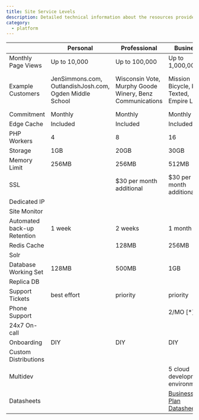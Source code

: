 ```yaml
---
title: Site Service Levels
description: Detailed technical information about the resources provided to each environment, for each service level.
category:
  - platform
---
```

<div class="pane-content">
<table>
<thead><tr><th></th><th>Personal</th><th>Professional</th><th>Business</th><th>Enterprise</th><th>One</th> </tr></thead>
<tbody>
<tr class="odd"><td><span class="title">Monthly Page Views</span><span style="display: none;" class="description">Not all sites are created equal, but here are rough estimates of traffic each plan can support.</span></td><td>Up to 10,000</td><td>Up to 100,000</td><td>Up to 1,000,000</td><td>Millions</td><td>Scalable</td> </tr>
<tr class="even"><td>Example Customers</td><td>JenSimmons.com, OutlandishJosh.com, Ogden Middle School</td><td>Wisconsin Vote, Murphy Goode Winery, Benz Communications</td><td>Mission Bicycle, He Texted, Empire Life</td><td> Cisco, The New Republic, United Nations, Intel</td><td>Kendall Jackson Wines, ASU, UC Berkeley</td> </tr>
<tr class="odd"><td><span class="title">Commitment</span><span style="display: none;" class="description">Subscription Billing.</span></td><td>Monthly</td><td>Monthly</td><td>Monthly</td><td>Annual</td><td>Annual</td> </tr>
<tr class="even"><td><span class="title">Edge Cache</span><span style="display: none;" class="description">The edge cache helps speed up page response times and handles viral traffic spikes.</span></td><td>Included</td><td>Included</td><td>Included</td><td>Included</td><td>Included</td> </tr>
<tr class="odd"><td><span class="title">PHP Workers</span><span style="display: none;" class="description">PHP Workers (part of Pantheon's runtime matrix) deliver pages that aren't served by the edge cache. This is how many pages your site can generate simultaneously.</span></td><td>4</td><td>8</td><td>16</td><td>Managed scaling</td><td>Managed scaling</td> </tr>
<tr class="even"><td><span class="title">Storage</span><span style="display: none;" class="description">Next-generation robust network-attached storage for your uploaded file content.</span></td><td>1GB</td><td>20GB</td><td>30GB</td><td>100GB+</td><td>100GB+</td> </tr>
<tr class="odd"><td><span class="title">Memory Limit</span><span style="display: none;" class="description">The threshold for how much memory a single worker can use at the same time. Sites with more modules will need more.</span></td><td>256MB</td><td>256MB</td><td>512MB</td><td>custom</td><td>custom</td> </tr>
<tr class="even"><td><span class="title">SSL</span><span style="display: none;" class="description">Sandboxes can make use of a shared SSL cert for development. Go pro to use your own real certificate. Pro and Business users pay $30 extra for each cert they load to offset the static IP address cost.</span></td><td></td><td>$30 per month additional</td><td>$30 per month additional</td><td>organization-wide</td><td>organization-wide</td> </tr>
<tr class="odd"><td><span class="title">Dedicated IP</span><span style="display: none;" class="description">Along with the ability to use your SSL cert, we can supply a static IP address.</span></td><td></td><td></td><td></td><td><img src="/sites/all/themes/hestia/images/checkmark.png" alt="" /></td><td><img src="/sites/all/themes/hestia/images/checkmark.png" alt="" /></td> </tr>
<tr class="even"><td><span class="title">Site Monitor</span><span style="display: none;" class="description">Higher-level sites will be externally monitored. At the highest levels we will create tickets (or trigger on-call alerts) whenever downtime is detected.</span></td><td></td><td></td><td><img src="/sites/all/themes/hestia/images/checkmark.png" alt="" /></td><td>on-call alert</td><td>on-call alert</td> </tr>
<tr class="odd"><td><span class="title">Automated back-up Retention</span><span style="display: none;" class="description">Automatic daily and weekly backups, stored in a redundant offsite location.</span></td><td>1 week</td><td>2 weeks</td><td>1 month</td><td>custom</td><td>custom</td> </tr>
<tr class="even"><td><span class="title">Redis Cache</span><span style="display: none;" class="description">Redis can significantly accelerate sites which make heavy use of the database.</span></td><td></td><td>128MB</td><td>256MB</td><td>custom</td><td>custom</td> </tr>
<tr class="odd"><td><span class="title">Solr</span><span style="display: none;" class="description">Solr provides a superior search experience.</span></td><td></td><td><img src="/sites/all/themes/hestia/images/checkmark.png" alt="" /></td><td><img src="/sites/all/themes/hestia/images/checkmark.png" alt="" /></td><td><img src="/sites/all/themes/hestia/images/checkmark.png" alt="" /></td><td><img src="/sites/all/themes/hestia/images/checkmark.png" alt="" /></td> </tr>
<tr class="even"><td><span class="title">Database Working Set</span><span style="display: none;" class="description">The amount of data you'll be able to hold in memory at any given time. Larger database footprints will benefit.</span></td><td>128MB</td><td>500MB</td><td>1GB</td><td>custom</td><td>custom</td> </tr>
<tr class="odd"><td><span class="title">Replica DB</span><span style="display: none;" class="description">Add a second database for read-only queries and distribute the load.</span></td><td></td><td></td><td></td><td><img src="/sites/all/themes/hestia/images/checkmark.png" alt="" /></td><td><img src="/sites/all/themes/hestia/images/checkmark.png" alt="" /></td> </tr>
<tr class="even"><td><span class="title">Support Tickets</span><span style="display: none;" class="description">Pantheon's ticketing system is open to all users, but the priority in which tickets are responded to depends on the service level.</span></td><td>best effort</td><td>priority</td><td>priority</td><td>SLA</td><td>SLA</td> </tr>
<tr class="odd"><td><span class="title">Phone Support</span><span style="display: none;" class="description">Sometimes the best way to get to the heart of a problem is to talk it through on the phone or via skype.</span></td><td></td><td></td><td>2/MO [<span class="title">*</span>]<span style="display: none;" class="description">Phone support for business plans are limited to two appointments per month, and up to 30 minutes per call. Phone support is available 9:00AM to 5:00PM Pacific time, subject to staff availability. Appointments are scheduled via our ticketing system.<br><br>We cannot guarantee a resolution during the call, and can only effectively address questions related to Pantheon's platform.</span></td><td><img src="/sites/all/themes/hestia/images/checkmark.png" alt="" /></td><td><img src="/sites/all/themes/hestia/images/checkmark.png" alt="" /></td> </tr>
<tr class="even"><td><span class="title">24x7 On-call</span><span style="display: none;" class="description">Access our emergency on-call support anytime anywhere.</span></td><td></td><td></td><td></td><td><img src="/sites/all/themes/hestia/images/checkmark.png" alt="" /></td><td><img src="/sites/all/themes/hestia/images/checkmark.png" alt="" /></td> </tr>
<tr class="odd"><td><span class="title">Onboarding</span><span style="display: none;" class="description">Our expert team invests at least 16 hours working directly with your technical team to execute a winning launch strategy. Stay informed with brief, standup meetings. If we find a minor code issue, you hear about it before you launch. We may also set up separate training sessions for you and your development team.</span></td><td>DIY</td><td>DIY</td><td>DIY</td><td>Supported</td><td>Supported</td> </tr>
<tr class="even"><td><span class="title">Custom Distributions</span><span style="display: none;" class="description">Industry leading support for custom Drupal distributions including one click installation and one click updates.</span></td><td></td><td></td><td></td><td></td><td><img src="/sites/all/themes/hestia/images/checkmark.png" alt="" /></td> </tr>
<tr class="odd"><td><span class="title">Multidev</span><span style="display: none;" class="description">Cloud Development Environments for teams</span></td><td></td><td></td><td>5 cloud development environments</td><td>10 cloud development environments</td><td>10 cloud development environments</td> </tr>
<tr class="even"><td><span class="title">Datasheets</span><span style="display: none;" class="description">Download the datasheet to learn more about each plan.</span></td><td></td><td></td><td><a href="https://www.getpantheon.com/sites/default/files/BusinessPlanDataSheet.pdf">Business Plan Datasheet</a></td><td><a href="https://www.getpantheon.com/sites/default/files/EnterprisePlanDatasheet.pdf">Enterprise Plan Datasheet</a></td><td><a href="https://www.getpantheon.com/sites/default/files/pantheonone-datasheet-updated.pdf">Pantheon One Datasheet</a></td> </tr>
</tbody>
</table>
</div>
